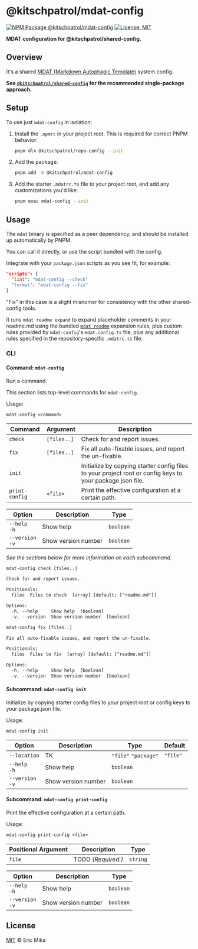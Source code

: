<!--+ Warning: Content inside HTML comment blocks was generated by mdat and may be overwritten. +-->

<!-- title -->

# @kitschpatrol/mdat-config

<!-- /title -->

<!-- badges -->

[![NPM Package @kitschpatrol/mdat-config](https://img.shields.io/npm/v/@kitschpatrol/mdat-config.svg)](https://npmjs.com/package/@kitschpatrol/mdat-config)
[![License: MIT](https://img.shields.io/badge/License-MIT-yellow.svg)](https://opensource.org/licenses/MIT)

<!-- /badges -->

<!-- description -->

**MDAT configuration for @kitschpatrol/shared-config.**

<!-- /description -->

## Overview

It's a shared [MDAT (Markdown Autophagic Template)](https://github.com/kitschpatrol/mdat) system config.

**See [`@kitschpatrol/shared-config`](https://www.npmjs.com/package/@kitschpatrol/shared-config) for the recommended single-package approach.**

## Setup

To use just `mdat-config` in isolation:

1. Install the `.npmrc` in your project root. This is required for correct PNPM behavior:

   ```sh
   pnpm dlx @kitschpatrol/repo-config --init
   ```

2. Add the package:

   ```sh
   pnpm add -D @kitschpatrol/mdat-config
   ```

3. Add the starter `.mdatrc.ts` file to your project root, and add any customizations you'd like:

   ```sh
   pnpm exec mdat-config --init
   ```

## Usage

The `mdat` binary is specified as a peer dependency, and should be installed up automatically by PNPM.

You can call it directly, or use the script bundled with the config.

Integrate with your `package.json` scripts as you see fit, for example:

```json
"scripts": {
  "lint": "mdat-config --check"
  "format": "mdat-config --fix"
}
```

"Fix" in this case is a slight misnomer for consistency with the other shared-config tools.

It runs `mdat readme expand` to expand placeholder comments in your readme.md using the bundled [`mdat readme`](https://github.com/kitschpatrol/mdat/blob/main/packages/mdat/readme.md#the-mdat-readme-subcommand) expansion rules, plus custom rules provided by `mdat-config`'s `mdat.config.ts` file, plus any additional rules specified in the repository-specific `.mdatrc.ts` file.

### CLI

<!-- cli-help -->

#### Command: `mdat-config`

Run a command.

This section lists top-level commands for `mdat-config`.

Usage:

```txt
mdat-config <command>
```

| Command        | Argument    | Description                                                                                               |
| -------------- | ----------- | --------------------------------------------------------------------------------------------------------- |
| `check`        | `[files..]` | Check for and report issues.                                                                              |
| `fix`          | `[files..]` | Fix all auto-fixable issues, and report the un-fixable.                                                   |
| `init`         |             | Initialize by copying starter config files to your project root or config keys to your package.json file. |
| `print-config` | `<file>`    | Print the effective configuration at a certain path.                                                      |

| Option              | Description         | Type      |
| ------------------- | ------------------- | --------- |
| `--help`<br>`-h`    | Show help           | `boolean` |
| `--version`<br>`-v` | Show version number | `boolean` |

_See the sections below for more information on each subcommand._

```txt
mdat-config check [files..]

Check for and report issues.

Positionals:
  files  Files to check  [array] [default: ["readme.md"]]

Options:
  -h, --help     Show help  [boolean]
  -v, --version  Show version number  [boolean]
```

```txt
mdat-config fix [files..]

Fix all auto-fixable issues, and report the un-fixable.

Positionals:
  files  Files to fix  [array] [default: ["readme.md"]]

Options:
  -h, --help     Show help  [boolean]
  -v, --version  Show version number  [boolean]
```

#### Subcommand: `mdat-config init`

Initialize by copying starter config files to your project root or config keys to your package.json file.

Usage:

```txt
mdat-config init
```

| Option              | Description         | Type                 | Default  |
| ------------------- | ------------------- | -------------------- | -------- |
| `--location`        | TK                  | `"file"` `"package"` | `"file"` |
| `--help`<br>`-h`    | Show help           | `boolean`            |          |
| `--version`<br>`-v` | Show version number | `boolean`            |          |

#### Subcommand: `mdat-config print-config`

Print the effective configuration at a certain path.

Usage:

```txt
mdat-config print-config <file>
```

| Positional Argument | Description        | Type     |
| ------------------- | ------------------ | -------- |
| `file`              | TODO _(Required.)_ | `string` |

| Option              | Description         | Type      |
| ------------------- | ------------------- | --------- |
| `--help`<br>`-h`    | Show help           | `boolean` |
| `--version`<br>`-v` | Show version number | `boolean` |

<!-- /cli-help -->

<!-- license -->

## License

[MIT](license.txt) © Eric Mika

<!-- /license -->
